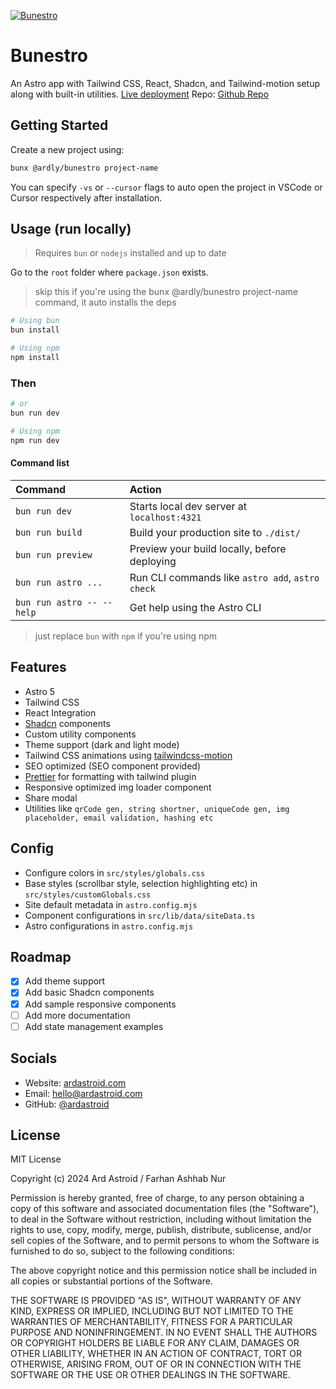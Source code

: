 [![Bunestro](https://bunestro.ardastroid.com/ogImage.webp)](https://bunestro.ardastroid.com/)

# Bunestro

An Astro app with Tailwind CSS, React, Shadcn, and Tailwind-motion setup along with built-in utilities. [Live deployment](https://bunestro.ardastroid.com/)
Repo: [Github Repo](https://github.com/ardzero/bunestro)

## Getting Started

Create a new project using:

```bash
bunx @ardly/bunestro project-name
```

You can specify `-vs` or `--cursor` flags to auto open the project in VSCode or Cursor respectively after installation.

## Usage (run locally)

> Requires `bun` or `nodejs` installed and up to date

Go to the `root` folder where `package.json` exists.

> skip this if you're using the bunx @ardly/bunestro project-name command, it auto installs the deps

```bash
# Using bun
bun install

# Using npm
npm install
```

### Then

```bash
# or
bun run dev

# Using npm
npm run dev
```

#### Command list

| Command                   | Action                                           |
| :------------------------ | :----------------------------------------------- |
| `bun run dev`             | Starts local dev server at `localhost:4321`      |
| `bun run build`           | Build your production site to `./dist/`          |
| `bun run preview`         | Preview your build locally, before deploying     |
| `bun run astro ...`       | Run CLI commands like `astro add`, `astro check` |
| `bun run astro -- --help` | Get help using the Astro CLI                     |

> just replace `bun` with `npm` if you're using npm

## Features

- Astro 5
- Tailwind CSS
- React Integration
- [Shadcn](https://ui.shadcn.com/) components
- Custom utility components
- Theme support (dark and light mode)
- Tailwind CSS animations using [tailwindcss-motion](https://docs.rombo.co/tailwind)
- SEO optimized (SEO component provided)
- [Prettier](https://prettier.io/) for formatting with tailwind plugin
- Responsive optimized img loader component
- Share modal
- Utilities like `qrCode gen, string shortner, uniqueCode gen, img placeholder, email validation, hashing etc`

## Config

- Configure colors in `src/styles/globals.css`
- Base styles (scrollbar style, selection highlighting etc) in `src/styles/customGlobals.css`
- Site default metadata in `astro.config.mjs`
- Component configurations in `src/lib/data/siteData.ts`
- Astro configurations in `astro.config.mjs`

## Roadmap

- [x] Add theme support
- [x] Add basic Shadcn components
- [x] Add sample responsive components
- [ ] Add more documentation
- [ ] Add state management examples

## Socials

- Website: [ardastroid.com](https://ardastroid.com)
- Email: [hello@ardastroid.com](mailto:hello@ardastroid.com)
- GitHub: [@ardastroid](https://github.com/DarkidOP)

## License

MIT License

Copyright (c) 2024 Ard Astroid / Farhan Ashhab Nur

Permission is hereby granted, free of charge, to any person obtaining a copy
of this software and associated documentation files (the "Software"), to deal
in the Software without restriction, including without limitation the rights
to use, copy, modify, merge, publish, distribute, sublicense, and/or sell
copies of the Software, and to permit persons to whom the Software is
furnished to do so, subject to the following conditions:

The above copyright notice and this permission notice shall be included in all
copies or substantial portions of the Software.

THE SOFTWARE IS PROVIDED "AS IS", WITHOUT WARRANTY OF ANY KIND, EXPRESS OR
IMPLIED, INCLUDING BUT NOT LIMITED TO THE WARRANTIES OF MERCHANTABILITY,
FITNESS FOR A PARTICULAR PURPOSE AND NONINFRINGEMENT. IN NO EVENT SHALL THE
AUTHORS OR COPYRIGHT HOLDERS BE LIABLE FOR ANY CLAIM, DAMAGES OR OTHER
LIABILITY, WHETHER IN AN ACTION OF CONTRACT, TORT OR OTHERWISE, ARISING FROM,
OUT OF OR IN CONNECTION WITH THE SOFTWARE OR THE USE OR OTHER DEALINGS IN THE
SOFTWARE.
